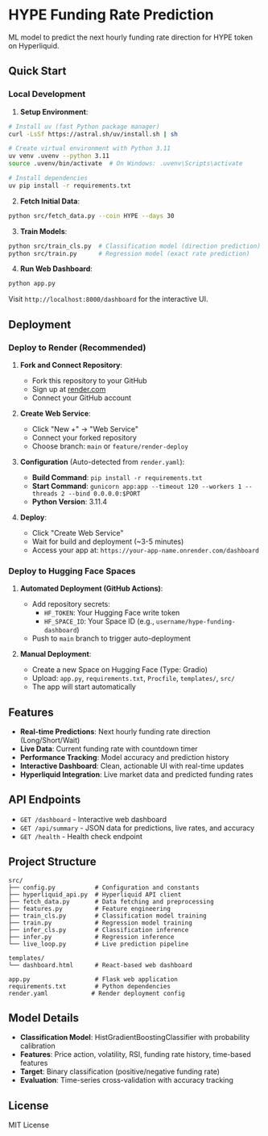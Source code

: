# HYPE Funding Rate Prediction

ML model to predict the next hourly funding rate direction for HYPE token on Hyperliquid.

## Quick Start

### Local Development

1. **Setup Environment**:
```bash
# Install uv (fast Python package manager)
curl -LsSf https://astral.sh/uv/install.sh | sh

# Create virtual environment with Python 3.11
uv venv .uvenv --python 3.11
source .uvenv/bin/activate  # On Windows: .uvenv\Scripts\activate

# Install dependencies
uv pip install -r requirements.txt
```

2. **Fetch Initial Data**:
```bash
python src/fetch_data.py --coin HYPE --days 30
```

3. **Train Models**:
```bash
python src/train_cls.py  # Classification model (direction prediction)
python src/train.py      # Regression model (exact rate prediction)
```

4. **Run Web Dashboard**:
```bash
python app.py
```

Visit `http://localhost:8000/dashboard` for the interactive UI.

## Deployment

### Deploy to Render (Recommended)

1. **Fork and Connect Repository**:
   - Fork this repository to your GitHub
   - Sign up at [render.com](https://render.com)
   - Connect your GitHub account

2. **Create Web Service**:
   - Click "New +" → "Web Service"
   - Connect your forked repository
   - Choose branch: `main` or `feature/render-deploy`

3. **Configuration** (Auto-detected from `render.yaml`):
   - **Build Command**: `pip install -r requirements.txt`
   - **Start Command**: `gunicorn app:app --timeout 120 --workers 1 --threads 2 --bind 0.0.0.0:$PORT`
   - **Python Version**: 3.11.4

4. **Deploy**:
   - Click "Create Web Service"
   - Wait for build and deployment (~3-5 minutes)
   - Access your app at: `https://your-app-name.onrender.com/dashboard`

### Deploy to Hugging Face Spaces

1. **Automated Deployment (GitHub Actions)**:
   - Add repository secrets:
     - `HF_TOKEN`: Your Hugging Face write token
     - `HF_SPACE_ID`: Your Space ID (e.g., `username/hype-funding-dashboard`)
   - Push to `main` branch to trigger auto-deployment

2. **Manual Deployment**:
   - Create a new Space on Hugging Face (Type: Gradio)
   - Upload: `app.py`, `requirements.txt`, `Procfile`, `templates/`, `src/`
   - The app will start automatically

## Features

- **Real-time Predictions**: Next hourly funding rate direction (Long/Short/Wait)
- **Live Data**: Current funding rate with countdown timer
- **Performance Tracking**: Model accuracy and prediction history
- **Interactive Dashboard**: Clean, actionable UI with real-time updates
- **Hyperliquid Integration**: Live market data and predicted funding rates

## API Endpoints

- `GET /dashboard` - Interactive web dashboard
- `GET /api/summary` - JSON data for predictions, live rates, and accuracy
- `GET /health` - Health check endpoint

## Project Structure

```
src/
├── config.py           # Configuration and constants
├── hyperliquid_api.py  # Hyperliquid API client
├── fetch_data.py       # Data fetching and preprocessing
├── features.py         # Feature engineering
├── train_cls.py        # Classification model training
├── train.py            # Regression model training
├── infer_cls.py        # Classification inference
├── infer.py            # Regression inference
└── live_loop.py        # Live prediction pipeline

templates/
└── dashboard.html      # React-based web dashboard

app.py                  # Flask web application
requirements.txt        # Python dependencies
render.yaml            # Render deployment config
```

## Model Details

- **Classification Model**: HistGradientBoostingClassifier with probability calibration
- **Features**: Price action, volatility, RSI, funding rate history, time-based features
- **Target**: Binary classification (positive/negative funding rate)
- **Evaluation**: Time-series cross-validation with accuracy tracking

## License

MIT License 